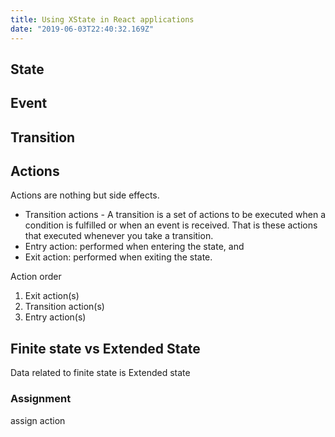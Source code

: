 ```yaml
---
title: Using XState in React applications
date: "2019-06-03T22:40:32.169Z"
---
```



## State

## Event

## Transition

## Actions

Actions are nothing but side effects.

- Transition actions - A transition is a set of actions to be executed when a condition is fulfilled or when an event is received. That is these actions that executed whenever you take a transition.
- Entry action: performed when entering the state, and
- Exit action: performed when exiting the state.

Action order
1. Exit action(s)
2. Transition action(s)
3. Entry action(s)


## Finite state vs Extended State

Data related to finite state is Extended state

### Assignment

assign action


